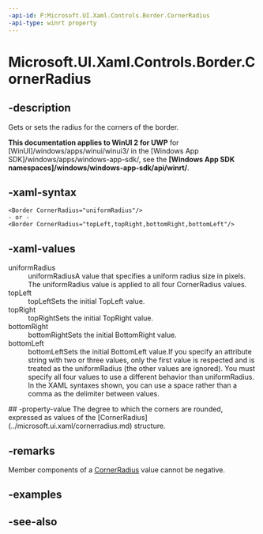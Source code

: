 ```yaml
---
-api-id: P:Microsoft.UI.Xaml.Controls.Border.CornerRadius
-api-type: winrt property
---
```


<!-- Property syntax
public Windows.UI.Xaml.CornerRadius CornerRadius { get;  set; }
-->

# Microsoft.UI.Xaml.Controls.Border.CornerRadius

## -description
Gets or sets the radius for the corners of the border.

**This documentation applies to WinUI 2 for UWP** for [WinUI]/windows/apps/winui/winui3/ in the [Windows App SDK]/windows/apps/windows-app-sdk/, see the **[Windows App SDK namespaces]/windows/windows-app-sdk/api/winrt/**.

## -xaml-syntax
```xaml
<Border CornerRadius="uniformRadius"/>
- or -
<Border CornerRadius="topLeft,topRight,bottomRight,bottomLeft"/>

```


## -xaml-values
<dl><dt>uniformRadius</dt><dd>uniformRadiusA value that specifies a uniform radius size in pixels. The uniformRadius value is applied to all four CornerRadius values.</dd>
<dt>topLeft</dt><dd>topLeftSets the initial TopLeft value.</dd>
<dt>topRight</dt><dd>topRightSets the initial TopRight value.</dd>
<dt>bottomRight</dt><dd>bottomRightSets the initial BottomRight value.</dd>
<dt>bottomLeft</dt><dd>bottomLeftSets the initial BottomLeft value.If you specify an attribute string with two or three values, only the first value is respected and is treated as the uniformRadius (the other values are ignored). You must specify all four values to use a different behavior than uniformRadius. In the XAML syntaxes shown, you can use a space rather than a comma as the delimiter between values.</dd>
</dl>
## -property-value
The degree to which the corners are rounded, expressed as values of the [CornerRadius](../microsoft.ui.xaml/cornerradius.md) structure.

## -remarks
Member components of a [CornerRadius](../microsoft.ui.xaml/cornerradius.md) value cannot be negative.

## -examples

## -see-also
